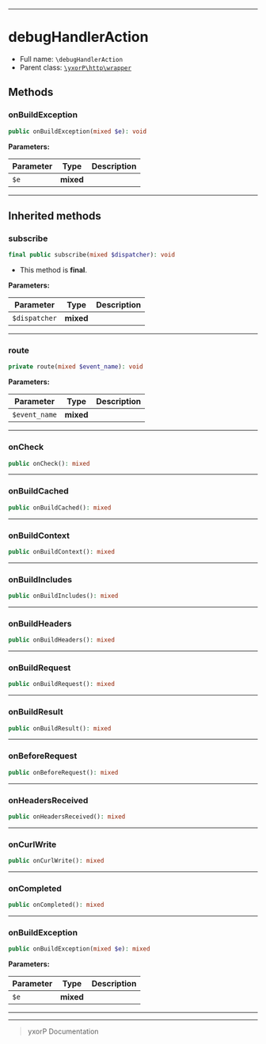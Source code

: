 ***

# debugHandlerAction





* Full name: `\debugHandlerAction`
* Parent class: [`\yxorP\http\wrapper`](./yxorP/http/wrapper.md)




## Methods


### onBuildException



```php
public onBuildException(mixed $e): void
```








**Parameters:**

| Parameter | Type | Description |
|-----------|------|-------------|
| `$e` | **mixed** |  |




***


## Inherited methods


### subscribe



```php
final public subscribe(mixed $dispatcher): void
```





* This method is **final**.


**Parameters:**

| Parameter | Type | Description |
|-----------|------|-------------|
| `$dispatcher` | **mixed** |  |




***

### route



```php
private route(mixed $event_name): void
```








**Parameters:**

| Parameter | Type | Description |
|-----------|------|-------------|
| `$event_name` | **mixed** |  |




***

### onCheck



```php
public onCheck(): mixed
```











***

### onBuildCached



```php
public onBuildCached(): mixed
```











***

### onBuildContext



```php
public onBuildContext(): mixed
```











***

### onBuildIncludes



```php
public onBuildIncludes(): mixed
```











***

### onBuildHeaders



```php
public onBuildHeaders(): mixed
```











***

### onBuildRequest



```php
public onBuildRequest(): mixed
```











***

### onBuildResult



```php
public onBuildResult(): mixed
```











***

### onBeforeRequest



```php
public onBeforeRequest(): mixed
```











***

### onHeadersReceived



```php
public onHeadersReceived(): mixed
```











***

### onCurlWrite



```php
public onCurlWrite(): mixed
```











***

### onCompleted



```php
public onCompleted(): mixed
```











***

### onBuildException



```php
public onBuildException(mixed $e): mixed
```








**Parameters:**

| Parameter | Type | Description |
|-----------|------|-------------|
| `$e` | **mixed** |  |




***


***
> yxorP Documentation
